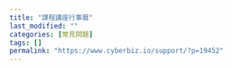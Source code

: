 ```yaml
---
title: "課程講座行事曆"
last_modified: ""
categories: [常見問題]
tags: []
permalink: "https://www.cyberbiz.io/support/?p=19452"
---
```




